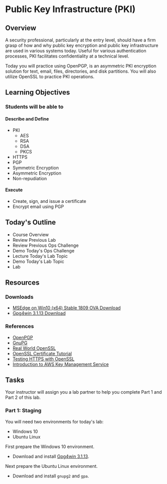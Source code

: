 # Public Key Infrastructure (PKI)

## Overview

A security professional, particularly at the entry level, should have a firm grasp of how and why public key encryption and public key infrastructure are used in various systems today. Useful for various authentication processes, PKI facilitates confidentiality at a technical level.

Today you will practice using OpenPGP, is an asymmetric PKI encryption solution for text, email, files, directories, and disk partitions. You will also utilize OpenSSL to practice PKI operations.

## Learning Objectives

### Students will be able to

#### Describe and Define

- PKI
  - AES
  - RSA
  - DSA
  - PKCS
- HTTPS
- PGP
- Symmetric Encryption
- Asymmetric Encryption
- Non-repudiation

#### Execute

- Create, sign, and issue a certificate
- Encrypt email using PGP

## Today's Outline

- Course Overview
- Review Previous Lab
- Review Previous Ops Challenge
- Demo Today's Ops Challenge
- Lecture Today's Lab Topic
- Demo Today's Lab Topic
- Lab

## Resources

### Downloads

- [MSEdge on Win10 (x64) Stable 1809 OVA Download](https://developer.microsoft.com/en-us/microsoft-edge/tools/vms/)
- [Gpg4win 3.1.13 Download](https://www.gpg4win.org)

### References

- [OpenPGP](https://www.openpgp.org/)
- [GnuPG](https://gnupg.org/)
- [Real World OpenSSL](https://prefetch.net/articles/realworldssl.html)
- [OpenSSL Certificate Tutorial](https://pki-tutorial.readthedocs.io/en/latest/)
- [Testing HTTPS with OpenSSL](https://blog.yimingliu.com/2008/02/04/testing-https-with-openssl/)
- [Introduction to AWS Key Management Service](https://amazon.qwiklabs.com/focuses/10388?catalog_rank=%7B%22rank%22%3A3%2C%22num_filters%22%3A1%2C%22has_search%22%3Atrue%7D&parent=catalog&search_id=5201321)

## Tasks

Your instructor will assign you a lab partner to help you complete Part 1 and Part 2 of this lab.

### Part 1: Staging

You will need two environments for today's lab:

- Windows 10
- Ubuntu Linux

First prepare the Windows 10 environment.

- Download and install [Gpg4win 3.1.13](https://www.gpg4win.org).

Next prepare the Ubuntu Linux environment.

- Download and install `gnupg2` and `gpa`.
